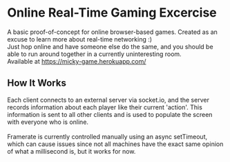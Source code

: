 # Online Real-Time Gaming Excercise
A basic proof-of-concept for online browser-based games. Created as an excuse to learn more about real-time networking :)<br/>
Just hop online and have someone else do the same, and you should be able to run around together in a currently uninteresting room.<br/>
Available at https://micky-game.herokuapp.com/<br/>
## How It Works
Each client connects to an external server via socket.io, and the server records information about each player like their current 'action'. This information is sent to all other clients and is used to populate the screen with everyone who is online.<br/>
<br/>
Framerate is currently controlled manually using an async setTimeout, which can cause issues since not all machines have the exact same opinion of what a millisecond is, but it works for now.